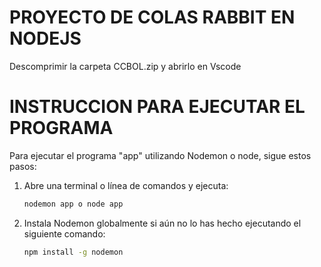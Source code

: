# PROYECTO DE COLAS RABBIT EN NODEJS

Descomprimir la carpeta CCBOL.zip y abrirlo en Vscode

# INSTRUCCION PARA EJECUTAR EL PROGRAMA

Para ejecutar el programa "app" utilizando Nodemon o node, sigue estos pasos:

1. Abre una terminal o línea de comandos y ejecuta:

    ```bash
    nodemon app o node app
    ```

3. Instala Nodemon globalmente si aún no lo has hecho ejecutando el siguiente comando:

    ```bash
    npm install -g nodemon
    ```
